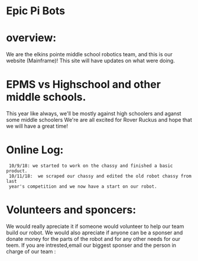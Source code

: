 # Epic Pi Bots
# overview:
We are the elkins pointe middle school robotics team,
and this is our website (Mainframe)!
This site will have updates on what were doing.
# EPMS vs Highschool and other middle schools.
This year like always, we'll be mostly against high schoolers and aganst some middle schoolers 
We're are all excited for Rover Ruckus and hope that we will have a great time!
# Online Log:
     10/9/18: we started to work on the chassy and finished a basic product.
     10/11/18:  we scraped our chassy and edited the old robot chassy from last
     year's competition and we now have a start on our robot. 
# Volunteers and sponcers:
We would really apreciate it if someone would volunteer to help our team build our robot.
We would also apreciate if anyone can be a sponser and donate money for the parts of the robot and for any other needs for our teem.
If you are intrested,email our biggest sponser and the person in charge of our team : 
